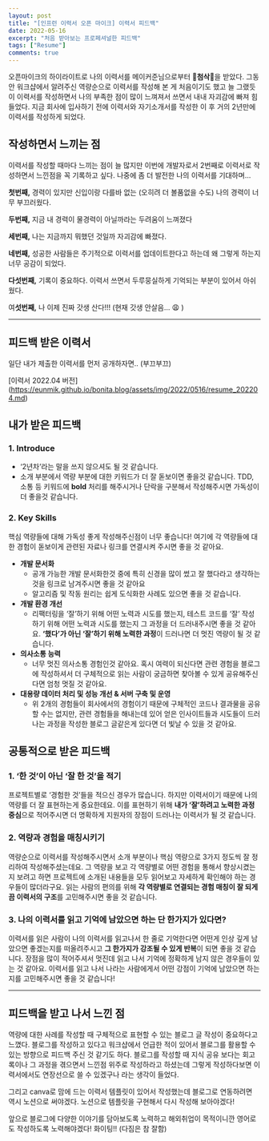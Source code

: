```yaml
---
layout: post
title: "[인프런 이력서 오픈 마이크] 이력서 피드백"
date: 2022-05-16
excerpt: "처음 받아보는 프로페셔널한 피드백"
tags: ["Resume"]
comments: true
---
```



오픈마이크의 하이라이트로 나의 이력서를 메이커준님으로부터 🌟**첨삭**🌟을 받았다. 그동안 워크샵에서 알려주신 역량순으로 이력서를 작성해 본 게 처음이기도 했고 늘 그랬듯이 이력서를 작성하면서 나의 부족한 점이 많이 느껴져서 쓰면서 내내 자괴감에 빠져 힘들었다. 지금 회사에 입사하기 전에 이력서와 자기소개서를 작성한 이 후 거의 2년만에 이력서를 작성하게 되었다. 

## 작성하면서 느끼는 점

이력서를 작성할 때마다 느끼는 점이 늘 많지만 이번에 개발자로서 2번째로 이력서로 작성하면서 느낀점을 꼭 기록하고 싶다. 나중에 좀 더 발전한 나의 이력서를 기대하며... 

**첫번째,** 경력이 있지만 신입이랑 다를바 없는 (오히려 더 볼품없을 수도) 나의 경력이 너무 부끄러웠다. 

**두번째,** 지금 내 경력이 물경력이 아닐까라는 두려움이 느껴졌다

**세번째,** 나는 지금까지 뭐했던 것일까 자괴감에 빠졌다. 

**네번째,** 성공한 사람들은 주기적으로 이력서를 업데이트한다고 하는데 왜 그렇게 하는지 너무 공감이 되었다. 

**다섯번째,** 기록이 중요하다. 이력서 쓰면서 두루뭉실하게 기억되는 부분이 있어서 아쉬웠다.

여**섯번째,** 나 이제 진짜 갓생 산다!!! (현재 갓생 안살음... 😩 ) 

---

## 피드백 받은 이력서

일단 내가 제출한 이력서를 먼저 공개하자면.. (부끄부끄)

[이력서 2022.04 버전] (https://eunmik.github.io/bonita.blog/assets/img/2022/0516/resume_202204.md)

## 내가 받은 피드백

### 1. Introduce

- ‘2년차’라는 말을 쓰지 않으셔도 될 것 같습니다.
- 소개 부분에서 역량 부분에 대한 키워드가 더 잘 돋보이면 좋을것 같습니다. TDD, 소통 등 키워드에 **bold** 처리를 해주시거나 단락을 구분해서 작성해주시면 가독성이 더 좋을것 같습니다.

### 2. Key Skills

핵심 역량들에 대해 가독성 좋게 작성해주신점이 너무 좋습니다! 여기에 각 역량들에 대한 경험이 돋보이게 관련된 자료나 링크를 연결시켜 주시면 좋을 것 같아요. 

- **개발 문서화**
    - 공개 가능한 개발 문서화한것 중에 특히 신경을 많이 썼고 잘 했다라고 생각하는것을 링크로 남겨주시면 좋을 것 같아요
    - 알고리즘 및 작동 원리는 쉽게 도식화한 사례도 있으면 좋을 것 같습니다.
- **개발 환경 개선**
    - 리팩터링을 ‘잘’하기 위해 어떤 노력과 시도를 했는지, 테스트 코드를 ‘잘’ 작성하기 위해 어떤 노력과 시도를 했는지 그 과정을 더 드러내주시면 좋을 것 같아요. **‘했다’가 아닌 ‘잘’하기 위해 노력한 과정**이 드러나면 더 멋진 역량이 될 것 같습니다.
- **의사소통 능력**
    - 너무 멋진 의사소통 경험인것 같아요. 혹시 여력이 되신다면 관련 경험을 블로그에 작성하셔서 더 구체적으로 읽는 사람이 궁금하면 찾아볼 수 있게 공유해주신다면 엄청 멋질 것 같아요.
- **대용량 데이터 처리 및 성능 개선 & 서버 구축 및 운영**
    - 위 2개의 경험들이 회사에서의 경험이기 때문에 구체적인 코드나 결과물을 공유할 수는 없지만, 관련 경험들을 해내는데 있어 얻은 인사이트들과 시도들이 드러나는 과정을 작성한 블로그 글같은게 있다면 더 빛날 수 있을 것 같아요.

## 공통적으로 받은 피드백

### 1. ‘한 것’이 아닌 ‘잘 한 것’을 적기

프로젝트별로 ‘경험한 것’들을 적으신 경우가 많습니다. 하지만 이력서이기 때문에 나의 역량를 더 잘 표현하는게 중요한데요. 이를 표현하기 위해 **내가 ‘잘’하려고 노력한 과정 중심**으로 적어주시면 더 명확하게 지원자의 장점이 드러나는 이력서가 될 것 같습니다.

### 2. 역량과 경험을 매칭시키기

역량순으로 이력서를 작성해주시면서 소개 부분이나 핵심 역량으로 3가지 정도씩 잘 정리하여 작성해주셨는데요. 그 역량을 보고 각 역량별로 어떤 경험을 통해서 향상시켰는지 보려고 하면 프로젝트에 소개된 내용들을 모두 읽어보고 자세하게 확인해야 하는 경우들이 많더라구요.
읽는 사람의 편의를 위해 **각 역량별로 연결되는 경험 매칭이 잘 되게끔 이력서의 구조**를 고민해주시면 좋을 것 같습니다.

### 3. 나의 이력서를 읽고 기억에 남았으면 하는 단 한가지가 있다면?

이력서를 읽은 사람이 나의 이력서를 읽고나서 한 줄로 기억한다면 어떤게 인상 깊게 남았으면 좋겠는지를 떠올려주시고 **그 한가지가 강조될 수 있게 반복**이 되면 좋을 것 같습니다. 장점을 많이 적어주셔서 멋진데 읽고 나서 기억에 정확하게 남지 않은 경우들이 있는 것 같아요.
이력서를 읽고 나서 나라는 사람에게서 어떤 강점이 기억에 남았으면 하는지를 고민해주시면 좋을 것 같습니다!

---

## 피드백을 받고 나서 느낀 점

역량에 대한 사례를 작성할 때 구체적으로 표현할 수 있는 블로그 글 작성이 중요하다고 느꼈다. 블로그를 작성하고 있다고 워크샵에서 언급한 적이 있어서 블로그를 활용할 수 있는 방향으로 피드백 주신 것 같기도 하다. 블로그를 작성할 때 지식 공유 보다는 회고록이나 그 과정을 겪으면서 느낀점 위주로 작성하라고 하셨는데 그렇게 작성하다보면 이력서에서도 연장선으로 쓸 수 있겠구나 라는 생각이 들었다. 

그리고 canva로 맘에 드는 이력서 템플릿이 있어서 작성했는데 블로그로 연동하려면 역시 노션으로 써야겠다. 노션으로 템플릿을 구현해서 다시 작성해 보아야겠다! 

앞으로 블로그에 다양한 이야기를 담아보도록 노력하고 해외취업이 목적이니깐 영어로도 작성하도록 노력해야겠다! 화이팅!! (다짐은 참 잘함)